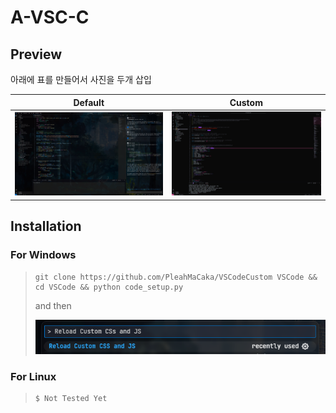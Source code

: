 # A-VSC-C

## Preview
아래에 표를 만들어서 사진을 두개 삽입

| Default | Custom |
|:-------:|:------:|
| ![Default](./custom/static/README/preview.png) | ![Custom](./custom/static/README/preview2.png) |

## Installation

### For Windows  
>
> ```console
> git clone https://github.com/PleahMaCaka/VSCodeCustom VSCode && cd VSCode && python code_setup.py
> ```
> and then  
> 
> ![Reload](./custom/static/README/custom.png)

### For Linux
>
> ```console
> $ Not Tested Yet
> ```
